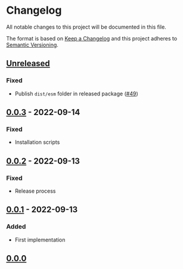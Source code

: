 # Changelog

All notable changes to this project will be documented in this file.

The format is based on [Keep a Changelog](https://keepachangelog.com/en/1.0.0/)
and this project adheres to [Semantic Versioning](https://semver.org/spec/v2.0.0.html).

## [Unreleased]

### Fixed

- Publish `dist/esm` folder in released package ([#49](https://github.com/cucumber/blockly/pull/49))

## [0.0.3] - 2022-09-14

### Fixed

- Installation scripts

## [0.0.2] - 2022-09-13

### Fixed

- Release process

## [0.0.1] - 2022-09-13

### Added

- First implementation

## [0.0.0]

[unreleased]: https://github.com/cucumber/blockly/compare/v0.0.3...HEAD
[0.0.3]: https://github.com/cucumber/blockly/compare/v0.0.2...v0.0.3
[0.0.2]: https://github.com/cucumber/blockly/compare/v0.0.1...v0.0.2
[0.0.1]: https://github.com/cucumber/blockly/compare/v0.0.0...v0.0.1
[0.0.0]: https://github.com/cucumber/blockly/compare/818c1c282d9a685c8b9924f39a153a04b14f6b9e...v0.0.0
